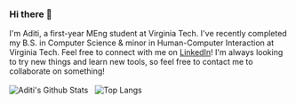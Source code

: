 ### Hi there 👋

I'm Aditi, a first-year MEng student at Virginia Tech. I've recently completed my B.S. in Computer Science & minor in Human-Computer Interaction at Virginia Tech. Feel free to connect with me on [LinkedIn](https://www.linkedin.com/in/aditi-diwan/)! I'm always looking to try new things and learn new tools, so feel free to contact me to collaborate on something!
<br/>
<br/>
![Aditi's Github Stats](https://github-readme-stats.vercel.app/api?username=aditi977&count_private=true&theme=transparent&showicons=true&card_width=300&hide_title=true&layout=compact&text_bold=false)
&nbsp;
![Top Langs](https://github-readme-stats.vercel.app/api/top-langs/?username=aditi977&hide=jupyter+notebook&layout=compact&theme=transparent&card_width=400&langs_count=6&hide_title=false)


<!--
**aditi977/aditi977** is a ✨ _special_ ✨ repository because its `README.md` (this file) appears on your GitHub profile.

Here are some ideas to get you started:

- 🔭 I’m currently working on ...
- 🌱 I’m currently learning ...
- 👯 I’m looking to collaborate on ...
- 🤔 I’m looking for help with ...
- 💬 Ask me about ...
- 📫 How to reach me: ...
- 😄 Pronouns: ...
- ⚡ Fun fact: ...
-->
